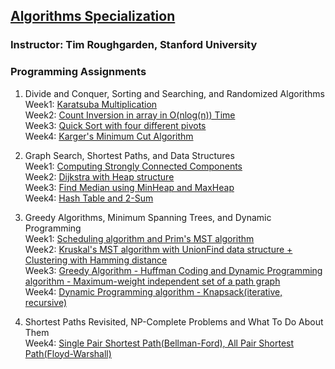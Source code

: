 ## [Algorithms Specialization](https://www.coursera.org/specializations/algorithms)  
### Instructor: Tim Roughgarden, Stanford University  
  
### Programming Assignments  
1. Divide and Conquer, Sorting and Searching, and Randomized Algorithms  
    Week1: [Karatsuba Multiplication](https://github.com/sijoonlee/algorithm_study/tree/master/Algorithm_Coursera/Divide_and_Conquer/Assignment1)  
    Week2: [Count Inversion in array in O(nlog(n)) Time](https://github.com/sijoonlee/algorithm_study/tree/master/Algorithm_Coursera/Divide_and_Conquer/Assignment2)    
    Week3: [Quick Sort with four different pivots](https://github.com/sijoonlee/algorithm_study/tree/master/Algorithm_Coursera/Divide_and_Conquer/Assignment3)  
    Week4: [Karger's Minimum Cut Algorithm](https://github.com/sijoonlee/algorithm_study/tree/master/Algorithm_Coursera/Divide_and_Conquer/Assignment4)   

2. Graph Search, Shortest Paths, and Data Structures  
    Week1: [Computing Strongly Connected Components](https://github.com/sijoonlee/algorithm_study/tree/master/Algorithm_Coursera/Graph_Search/Assignment1)  
    Week2: [Dijkstra with Heap structure](https://github.com/sijoonlee/algorithm_study/tree/master/Algorithm_Coursera/Graph_Search/Assignment2)  
    Week3: [Find Median using MinHeap and MaxHeap](https://github.com/sijoonlee/algorithm_study/tree/master/Algorithm_Coursera/Graph_Search/Assignment3)  
    Week4: [Hash Table and 2-Sum](https://github.com/sijoonlee/algorithm_study/tree/master/Algorithm_Coursera/Graph_Search/Assignment4)  
  
3. Greedy Algorithms, Minimum Spanning Trees, and Dynamic Programming  
    Week1: [Scheduling algorithm and Prim's MST algorithm](https://github.com/sijoonlee/algorithm_study/tree/master/Algorithm_Coursera/Greedy/Assignment1)  
    Week2: [Kruskal's MST algorithm with UnionFind data structure + Clustering with Hamming distance](https://github.com/sijoonlee/algorithm_study/tree/master/Algorithm_Coursera/Greedy/Assignment2)  
    Week3: [Greedy Algorithm - Huffman Coding and Dynamic Programming algorithm - Maximum-weight independent set of a path graph](https://github.com/sijoonlee/algorithm_study/tree/master/Algorithm_Coursera/Greedy/Assignment3)   
    Week4: [Dynamic Programming algorithm - Knapsack(iterative, recursive)](https://github.com/sijoonlee/algorithm_study/tree/master/Algorithm_Coursera/Greedy/Assignment4)   

4. Shortest Paths Revisited, NP-Complete Problems and What To Do About Them  
    Week4: [Single Pair Shortest Path(Bellman-Ford), All Pair Shortest Path(Floyd-Warshall)](https://github.com/sijoonlee/algorithm_study/tree/master/Algorithm_Coursera/Shortest_Paths/Assignment1)   

